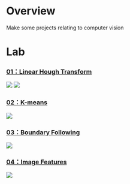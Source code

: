 # Overview
Make some projects relating to computer vision

# Lab
### [01：Linear Hough Transform](https://github.com/tailer954/ComputerVision/blob/master/01_Hough%20Transform/linear_hough_transform.m)
>
>
![](https://github.com/tailer954/ComputerVision/blob/master/01_Hough%20Transform/Preprocessing.jpg)
![](https://github.com/tailer954/ComputerVision/blob/master/01_Hough%20Transform/Edge%20and%20Detect%20Result.JPG)
>
### [02：K-means](https://github.com/tailer954/ComputerVision/blob/master/02_K%20means/k_means.m)
>
>
![](https://github.com/tailer954/ComputerVision/blob/master/02_K%20means/K-means%20Result.JPG)
>
### [03：Boundary Following](https://github.com/tailer954/ComputerVision/blob/master/03_Boundary%20Following/rice_count.m)
>
>
![](https://github.com/tailer954/ComputerVision/blob/master/03_Boundary%20Following/Image%20Set.JPG)
>
### [04：Image Features](https://github.com/tailer954/ComputerVision/blob/master/04_Image%20Features/img_features.m)
>
>
![](https://github.com/tailer954/ComputerVision/blob/master/04_Image%20Features/Image%20Features.JPG)
>
